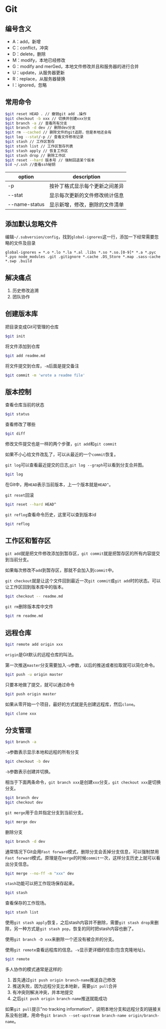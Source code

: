 # Git

## 编号含义

+ A：add，新增
+ C：conflict，冲突
+ D：delete，删除
+ M：modify，本地已经修改
+ G：modify and merGed，本地文件修改并且和服务器的进行合并
+ U：update，从服务器更新
+ R：replace，从服务器替换
+ I：ignored，忽略

## 常用命令

```bash
$git reset HEAD . // 撤销git add .操作
$git checkout -b xxx // 切换并创建xxx分支
$git branch -a // 查看所有分支
$git branch -d dev // 删除dev分支
$git rm --cached // 删除文件的git追踪，但是本地还会有
$git log --stat/-p // 查看文件修改记录
$git stash // 工作区暂存
$git stash list // 工作区暂存列表
$git stash apply // 恢复工作区
$git stash drop // 删除工作区
$git reset --hard 版本号 // 强制回退某个版本
$cd ~/.ssh //查看ssh秘钥
```

option|description
---|---
-p|按补丁格式显示每个更新之间差异
--stat|显示每次更新的文件修改统计信息
--name-status|显示新增，修改，删除的文件清单

## 添加默认忽略文件

编辑`~/.subversion/config`，找到`global-ignores`这一行，添加一下经常需要忽略的文件及目录

```git
global-ignores = *.o *.lo *.la *.al .libs *.so *.so.[0-9]* *.a *.pyc *.pyo node_modules .git .gitignore *.cache .DS_Store *.map .sass-cache *.swp .build
```

## 解决痛点

1. 历史修改追溯
1. 团队协作

## 创建版本库

把目录变成Git可管理的仓库

```sh
$git init
```

将文件添加到仓库

```sh
$git add readme.md
```

将文件提交到仓库，`-m`后面是提交备注

```sh
$git commit -m 'wrote a readme file'
```

## 版本控制

查看仓库当前的状态

```sh
$git status
```

查看修改了哪些

```sh
$git diff
```

修改文件提交也是一样的两个步骤，`git add`和`git commit`

如果不小心给文件改乱了，可以从最近的一个`commit`恢复。

`git log`可以查看最近提交的日志,`git log --graph`可以看到分支合并图。

```sh
$git log
```

在Git中，用`HEAD`表示当前版本，上一个版本就是`HEAD^`。

`git reset`回滚

```sh
$git reset --hard HEAD^
```

`git reflog`查看命令历史，这里可以查到版本id

```sh
$git reflog
```

## 工作区和暂存区

`git add`就是把文件修改添加到暂存区，`git commit`就是把暂存区的所有内容提交到当前分支。

如果每次修改不`add`到暂存区，那就不会加入到`commit`中。

`git checkout`就是让这个文件回到最近一次`git commit`或`git add`时的状态。可以让工作区回到版本库中的版本。

```sh
$git checkout -- readme.md
```

`git rm`删除版本库中文件

```sh
$git rm readme.md
```

## 远程仓库

```sh
$git remote add origin xxx
```

`origin`是Git默认的远程仓库的叫法。

第一次推送`master`分支需要加入`-u`参数，以后的推送或者拉取就可以简化命令。

```sh
$git push -u origin master
```

只要本地做了提交，就可以通过命令

```sh
$git push origin master
```

如果从零开始一个项目，最好的方式就是先创建远程库，然后`clone`。

```sh
$git clone xxx
```

## 分支管理

```sh
$git branch -a
```

`-a`参数表示显示本地和远程的所有分支

```sh
$git checkout -b dev
```

`-b`参数表示创建并切换。

相当于下面两条命令，`git branch xxx`是创建`xxx`分支，`git checkout xxx`是切换分支。

```sh
$git branch dev
$git checkout dev
```

`git merge`用于合并指定分支到当前分支。

```sh
$git merge dev
```

删除分支

```sh
$git branch -d dev
```

通常情况下Git会用`Fast forward`模式，删除分支会丢掉分支信息，可以强制禁用`Fast forward`模式。原理是在`merge`的时候`commit`一次，这样分支历史上就可以看出分支信息。

```sh
$git merge --no-ff -m "xxx" dev
```

`stash`功能可以把工作现场保存起来。

```sh
$git stash
```

查看保存的工作现场。

```sh
$git stash list
```

使用`git stash apply`恢复，之后stash内容并不删除，需要`git stash drop`来删除，另一种方式是`git stash pop`，恢复的同时把stash内容也删了。

使用`git branch -D xxx`来删除一个还没有被合并的分支。

使用`git remote`查看远程库的信息。`-v`显示更详细的信息(包含克隆地址)。

```sh
$git remote
```

多人协作的模式通常是这样的:

1. 首先通过`git push origin branch-name`推送自己修改
1. 推送失败，因为远程分支比本地新，需要`git pull`合并
1. 有冲突则解决冲突，并本地提交
1. 之后`git push origin branch-name`推送就能成功

如果`git pull`提示"no tracking information"，说明本地分支和远程分支的链接关系没有创建，用命令`git branch --set-upstream branch-name origin/branch-name`。